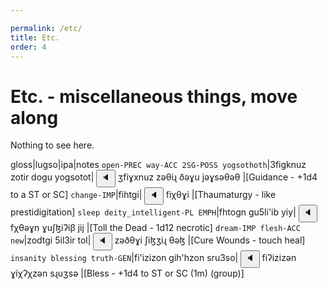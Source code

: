 ```yaml
---

permalink: /etc/
title: Etc.
order: 4
---
```


# Etc. - miscellaneous things, move along

Nothing to see here.

gloss|lugso|ipa|notes
`open-PREC way-ACC 2SG-POSS yogsothoth`|3figknuz zotir dogu yogsotot|<span class='spoken'> <button class='speak' type='button' data-ipa='ʒfiɣxnuz zəθiɻ ðəɣu jəɣsəθəθ'>🔈</button> <span class='ipa'>ʒfiɣxnuz zəθiɻ ðəɣu jəɣsəθəθ</span> </span>|[Guidance - +1d4 to a ST or SC]
`change-IMP`|fihtgi|<span class='spoken'> <button class='speak' type='button' data-ipa='fiχθɣi'>🔈</button> <span class='ipa'>fiχθɣi</span> </span>|[Thaumaturgy - like prestidigitation]
`sleep deity_intelligent-PL EMPH`|fhtogn gu5li'ib yiy|<span class='spoken'> <button class='speak' type='button' data-ipa='fχθəɣn ɣuʃɮiʔiβ jij'>🔈</button> <span class='ipa'>fχθəɣn ɣuʃɮiʔiβ jij</span> </span>|[Toll the Dead - 1d12 necrotic]
`dream-IMP flesh-ACC new`|zodtgi 5il3ir tol|<span class='spoken'> <button class='speak' type='button' data-ipa='zəðθɣi ʃiɮʒiɻ θəɮ'>🔈</button> <span class='ipa'>zəðθɣi ʃiɮʒiɻ θəɮ</span> </span>|[Cure Wounds - touch heal]
`insanity blessing truth-GEN`|fi'izizon gih'hzon sru3so|<span class='spoken'> <button class='speak' type='button' data-ipa='fiʔizizən ɣiχʔχzən sɻuʒsə'>🔈</button> <span class='ipa'>fiʔizizən ɣiχʔχzən sɻuʒsə</span> </span>|[Bless - +1d4 to ST or SC (1m) (group)]